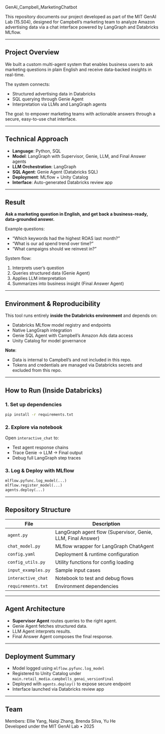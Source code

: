 GenAI_Campbell_MarketingChatbot

This repository documents our project developed as part of the MIT GenAI Lab (15.S04), designed for Campbell’s marketing team to analyze Amazon advertising data via a chat interface powered by LangGraph and Databricks MLflow.

---

## Project Overview

We built a custom multi-agent system that enables business users to ask marketing questions in plain English and receive data-backed insights in real-time.

The system connects:
- Structured advertising data in Databricks
- SQL querying through Genie Agent
- Interpretation via LLMs and LangGraph agents

The goal: to empower marketing teams with actionable answers through a secure, easy-to-use chat interface.

---

## Technical Approach

- **Language**: Python, SQL 
- **Model**: LangGraph with Supervisor, Genie, LLM, and Final Answer agents  
- **LLM Orchestration**: LangGraph  
- **SQL Agent**: Genie Agent (Databricks SQL)  
- **Deployment**: MLflow + Unity Catalog  
- **Interface**: Auto-generated Databricks review app

---

## Result

**Ask a marketing question in English, and get back a business-ready, data-grounded answer.**

Example questions:
- “Which keywords had the highest ROAS last month?”
- “What is our ad spend trend over time?”
- “What campaigns should we reinvest in?”

System flow:
1. Interprets user’s question
2. Queries structured data (Genie Agent)
3. Applies LLM interpretation
4. Summarizes into business insight (Final Answer Agent)

---

## Environment & Reproducibility

This tool runs entirely **inside the Databricks environment** and depends on:
- Databricks MLflow model registry and endpoints
- Native LangGraph integration
- Genie SQL Agent with Campbell’s Amazon Ads data access
- Unity Catalog for model governance

**Note**:
- Data is internal to Campbell’s and not included in this repo.
- Tokens and credentials are managed via Databricks secrets and excluded from this repo.

---

## How to Run (Inside Databricks)

### 1. Set up dependencies
```bash
pip install -r requirements.txt
```

### 2. Explore via notebook
Open `interactive_chat` to:
- Test agent response chains
- Trace Genie → LLM → Final output
- Debug full LangGraph step traces

### 3. Log & Deploy with MLflow
```python
mlflow.pyfunc.log_model(...)
mlflow.register_model(...)
agents.deploy(...)
```

---

## Repository Structure

| File | Description |
|------|-------------|
| `agent.py`           | LangGraph agent flow (Supervisor, Genie, LLM, Final Answer) |
| `chat_model.py`      | MLflow wrapper for LangGraph ChatAgent |
| `config.yaml`        | Deployment & runtime configuration |
| `config_utils.py`    | Utility functions for config loading |
| `input_examples.py`  | Sample input cases |
| `interactive_chat`   | Notebook to test and debug flows |
| `requirements.txt`   | Environment dependencies |

---

## Agent Architecture

- **Supervisor Agent** routes queries to the right agent.
- Genie Agent fetches structured data.
- LLM Agent interprets results.
- Final Answer Agent composes the final response.

---


## Deployment Summary

- Model logged using `mlflow.pyfunc.log_model`
- Registered to Unity Catalog under `main.retail_media.campbells_genai_versionFinal`
- Deployed with `agents.deploy()` to expose secure endpoint
- Interface launched via Databricks review app

---

## Team

Members: Ellie Yang, Naiqi Zhang, Brenda Silva, Yu He  
Developed under the MIT GenAI Lab • 2025
